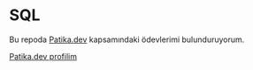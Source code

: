 # SQL

Bu repoda [Patika.dev]( www.patika.dev) kapsamındaki ödevlerimi bulunduruyorum.

[Patika.dev profilim](https://app.patika.dev/adamblue)

